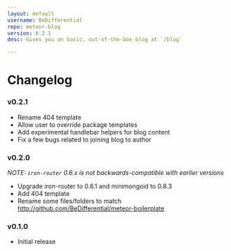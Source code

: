 ```yaml
---
layout: default
username: BeDifferential
repo: meteor-blog
version: 0.2.1
desc: Gives you an basic, out-of-the-box blog at `/blog`

---
```

# Changelog

### v0.2.1

* Rename 404 template
* Allow user to override package templates
* Add experimental handlebar helpers for blog content
* Fix a few bugs related to joining blog to author

### v0.2.0

_NOTE: `iron-router` 0.6.x is not backwards-compatible with earlier versions_

* Upgrade iron-router to 0.6.1 and minimongoid to 0.8.3
* Add 404 template
* Rename some files/folders to match http://github.com/BeDifferential/meteor-boilerplate

### v0.1.0

* Initial release
